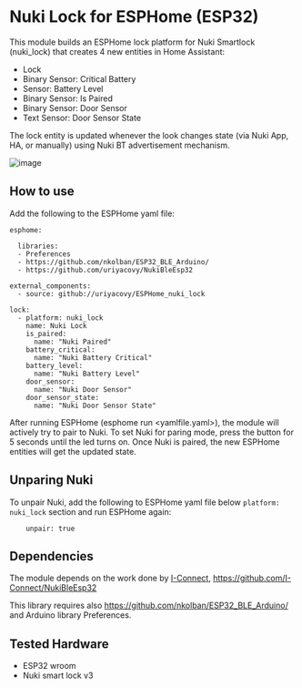 # Nuki Lock for ESPHome (ESP32)
This module builds an ESPHome lock platform for Nuki Smartlock (nuki_lock) that creates 4 new entities in Home Assistant:
- Lock 
- Binary Sensor: Critical Battery 
- Sensor: Battery Level
- Binary Sensor: Is Paired
- Binary Sensor: Door Sensor
- Text Sensor: Door Sensor State

The lock entity is updated whenever the look changes state (via Nuki App, HA, or manually) using Nuki BT advertisement mechanism.

![image](https://user-images.githubusercontent.com/1754967/183265529-48482e93-c5f0-4d30-ab16-fdc6ea3753ce.png)


## How to use
Add the following to the ESPHome yaml file:

```
esphome:

  libraries:
  - Preferences
  - https://github.com/nkolban/ESP32_BLE_Arduino/
  - https://github.com/uriyacovy/NukiBleEsp32

external_components:
  - source: github://uriyacovy/ESPHome_nuki_lock

lock:
  - platform: nuki_lock
    name: Nuki Lock
    is_paired: 
      name: "Nuki Paired"
    battery_critical:
      name: "Nuki Battery Critical"
    battery_level:
      name: "Nuki Battery Level"
    door_sensor:
      name: "Nuki Door Sensor"
    door_sensor_state:
      name: "Nuki Door Sensor State"
```

After running ESPHome (esphome run <yamlfile.yaml>), the module will actively try to pair to Nuki.
To set Nuki for paring mode, press the button for 5 seconds until the led turns on.
Once Nuki is paired, the new ESPHome entities will get the updated state.

## Unparing Nuki
To unpair Nuki, add the following to ESPHome yaml file below `platform: nuki_lock` section and run ESPHome again:
```
    unpair: true
```

## Dependencies
The module depends on the work done by [I-Connect](https://github.com/I-Connect), https://github.com/I-Connect/NukiBleEsp32

This library requires also https://github.com/nkolban/ESP32_BLE_Arduino/ and Arduino library Preferences.

## Tested Hardware
- ESP32 wroom
- Nuki smart lock v3

